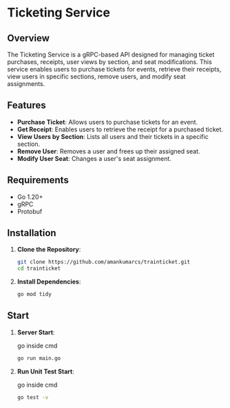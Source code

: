 # Ticketing Service

## Overview

The Ticketing Service is a gRPC-based API designed for managing ticket purchases, receipts, user views by section, and seat modifications. This service enables users to purchase tickets for events, retrieve their receipts, view users in specific sections, remove users, and modify seat assignments.

## Features

- **Purchase Ticket**: Allows users to purchase tickets for an event.
- **Get Receipt**: Enables users to retrieve the receipt for a purchased ticket.
- **View Users by Section**: Lists all users and their tickets in a specific section.
- **Remove User**: Removes a user and frees up their assigned seat.
- **Modify User Seat**: Changes a user's seat assignment.

## Requirements

- Go 1.20+
- gRPC
- Protobuf

## Installation

1. **Clone the Repository**:

   ```bash
   git clone https://github.com/amankumarcs/trainticket.git
   cd trainticket
   

2. **Install Dependencies**:

   ```bash
   go mod tidy

## Start
1. **Server Start**:
   
   
   go inside cmd 
   ```bash
   go run main.go

2. **Run Unit Test Start**:
   
   
   go inside cmd 
   ```bash
   go test -v





